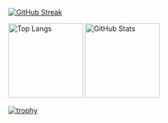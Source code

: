 [![GitHub Streak](https://streak-stats.demolab.com?user=cuon-tokuda&theme=dark)](https://git.io/streak-stats)

<p align="left"> 
  <img alt="Top Langs" height="150px" src="https://github-readme-stats.vercel.app/api/top-langs/?username=itaruby-on-rails&layout=compact&show_icons=true&theme=onedark" />
  <img alt="GitHub Stats" height="150px" src="https://github-readme-stats.vercel.app/api?username=itaruby-on-rails&theme=onedark&show_icons=true" />
</p>

[![trophy](https://github-profile-trophy.vercel.app/?username=itaruby-on-rails&theme=onedark&column=9)](https://github.com/ryo-ma/github-profile-trophy)
